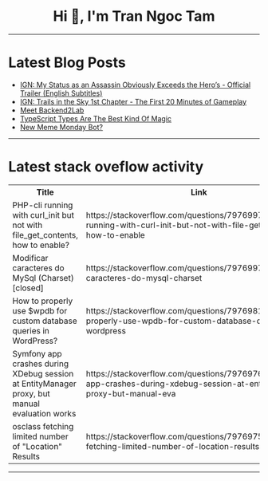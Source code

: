 <h1 align="center">Hi 👋, I'm Tran Ngoc Tam</h1>

---

# Latest Blog Posts 
<!-- BLOG-POST-LIST:START -->
- [IGN: My Status as an Assassin Obviously Exceeds the Hero’s - Official Trailer &lpar;English Subtitles&rpar;](https://dev.to/gg_news/ign-my-status-as-an-assassin-obviously-exceeds-the-heros-official-trailer-english-subtitles-5dn4)
- [IGN: Trails in the Sky 1st Chapter - The First 20 Minutes of Gameplay](https://dev.to/gg_news/ign-trails-in-the-sky-1st-chapter-the-first-20-minutes-of-gameplay-1d3n)
- [Meet Backend2Lab](https://dev.to/toluwap/meet-backend2lab-a-backend-playground-for-learning-backend-development-288e)
- [TypeScript Types Are The Best Kind Of Magic](https://dev.to/kylepena/typescript-types-are-the-best-kind-of-magic-37ji)
- [New Meme Monday Bot?](https://dev.to/mileswk/new-meme-monday-bot-485j)
<!-- BLOG-POST-LIST:END -->

---

# Latest stack oveflow activity
<table>
  <tr><th>Title</th><th>Link</th></tr>
  <!-- STACKOVERFLOW:START --><tr><td>PHP-cli running with curl_init but not with file_get_contents, how to enable?</td><td>https://stackoverflow.com/questions/79769978/php-cli-running-with-curl-init-but-not-with-file-get-contents-how-to-enable</td></tr><tr><td>Modificar caracteres do MySql &lpar;Charset&rpar; [closed]</td><td>https://stackoverflow.com/questions/79769974/modificar-caracteres-do-mysql-charset</td></tr><tr><td>How to properly use $wpdb for custom database queries in WordPress?</td><td>https://stackoverflow.com/questions/79769816/how-to-properly-use-wpdb-for-custom-database-queries-in-wordpress</td></tr><tr><td>Symfony app crashes during XDebug session at EntityManager proxy, but manual evaluation works</td><td>https://stackoverflow.com/questions/79769765/symfony-app-crashes-during-xdebug-session-at-entitymanager-proxy-but-manual-eva</td></tr><tr><td>osclass fetching limited number of &quot;Location&quot; Results</td><td>https://stackoverflow.com/questions/79769752/osclass-fetching-limited-number-of-location-results</td></tr><!-- STACKOVERFLOW:END -->
</table>

---


